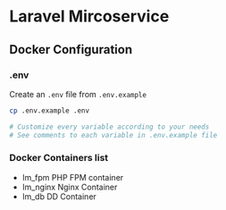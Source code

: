 #  Laravel Mircoservice

## Docker Configuration

### .env
Create an `.env` file from `.env.example`
```bash
cp .env.example .env

# Customize every variable according to your needs
# See comments to each variable in .env.example file
```
### Docker Containers list 
- lm_fpm   PHP FPM container 
- lm_nginx Nginx Container
- lm_db DD Container


